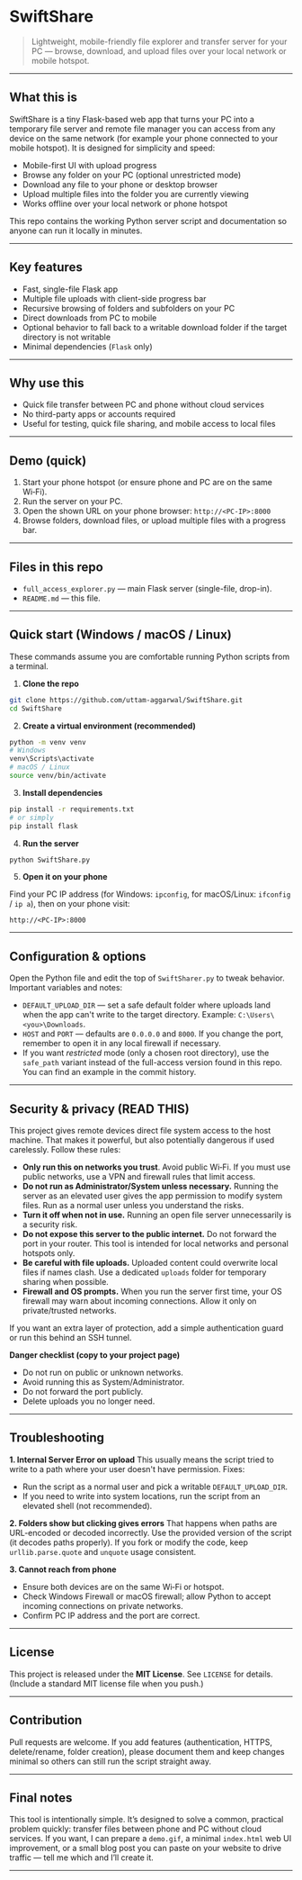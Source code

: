 # SwiftShare

> Lightweight, mobile-friendly file explorer and transfer server for your PC — browse, download, and upload files over your local network or mobile hotspot.

---

## What this is

SwiftShare is a tiny Flask-based web app that turns your PC into a temporary file server and remote file manager you can access from any device on the same network (for example your phone connected to your mobile hotspot). It is designed for simplicity and speed:

* Mobile-first UI with upload progress
* Browse any folder on your PC (optional unrestricted mode)
* Download any file to your phone or desktop browser
* Upload multiple files into the folder you are currently viewing
* Works offline over your local network or phone hotspot

This repo contains the working Python server script and documentation so anyone can run it locally in minutes.

---

## Key features

* Fast, single-file Flask app
* Multiple file uploads with client-side progress bar
* Recursive browsing of folders and subfolders on your PC
* Direct downloads from PC to mobile
* Optional behavior to fall back to a writable download folder if the target directory is not writable
* Minimal dependencies (`Flask` only)

---

## Why use this

* Quick file transfer between PC and phone without cloud services
* No third-party apps or accounts required
* Useful for testing, quick file sharing, and mobile access to local files

---

## Demo (quick)

1. Start your phone hotspot (or ensure phone and PC are on the same Wi‑Fi).
2. Run the server on your PC.
3. Open the shown URL on your phone browser: `http://<PC-IP>:8000`
4. Browse folders, download files, or upload multiple files with a progress bar.

---

## Files in this repo

* `full_access_explorer.py` — main Flask server (single-file, drop-in).
* `README.md` — this file.

---

## Quick start (Windows / macOS / Linux)

These commands assume you are comfortable running Python scripts from a terminal.

1. **Clone the repo**

```bash
git clone https://github.com/uttam-aggarwal/SwiftShare.git
cd SwiftShare
```

2. **Create a virtual environment (recommended)**

```bash
python -m venv venv
# Windows
venv\Scripts\activate
# macOS / Linux
source venv/bin/activate
```

3. **Install dependencies**

```bash
pip install -r requirements.txt
# or simply
pip install flask
```

4. **Run the server**

```bash
python SwiftShare.py
```

5. **Open it on your phone**

Find your PC IP address (for Windows: `ipconfig`, for macOS/Linux: `ifconfig` / `ip a`), then on your phone visit:

```
http://<PC-IP>:8000
```

---

## Configuration & options

Open the Python file and edit the top of `SwiftSharer.py` to tweak behavior. Important variables and notes:

* `DEFAULT_UPLOAD_DIR` — set a safe default folder where uploads land when the app can't write to the target directory. Example: `C:\Users\<you>\Downloads`.
* `HOST` and `PORT` — defaults are `0.0.0.0` and `8000`. If you change the port, remember to open it in any local firewall if necessary.
* If you want *restricted* mode (only a chosen root directory), use the `safe_path` variant instead of the full-access version found in this repo. You can find an example in the commit history.

---

## Security & privacy (READ THIS)

This project gives remote devices direct file system access to the host machine. That makes it powerful, but also potentially dangerous if used carelessly. Follow these rules:

* **Only run this on networks you trust**. Avoid public Wi‑Fi. If you must use public networks, use a VPN and firewall rules that limit access.
* **Do not run as Administrator/System unless necessary.** Running the server as an elevated user gives the app permission to modify system files. Run as a normal user unless you understand the risks.
* **Turn it off when not in use.** Running an open file server unnecessarily is a security risk.
* **Do not expose this server to the public internet.** Do not forward the port in your router. This tool is intended for local networks and personal hotspots only.
* **Be careful with file uploads.** Uploaded content could overwrite local files if names clash. Use a dedicated `uploads` folder for temporary sharing when possible.
* **Firewall and OS prompts.** When you run the server first time, your OS firewall may warn about incoming connections. Allow it only on private/trusted networks.

If you want an extra layer of protection, add a simple authentication guard or run this behind an SSH tunnel.

**Danger checklist (copy to your project page)**

* Do not run on public or unknown networks.
* Avoid running this as System/Administrator.
* Do not forward the port publicly.
* Delete uploads you no longer need.

---

## Troubleshooting

**1. Internal Server Error on upload**
This usually means the script tried to write to a path where your user doesn't have permission. Fixes:

* Run the script as a normal user and pick a writable `DEFAULT_UPLOAD_DIR`.
* If you need to write into system locations, run the script from an elevated shell (not recommended).

**2. Folders show but clicking gives errors**
That happens when paths are URL-encoded or decoded incorrectly. Use the provided version of the script (it decodes paths properly). If you fork or modify the code, keep `urllib.parse.quote` and `unquote` usage consistent.

**3. Cannot reach from phone**

* Ensure both devices are on the same Wi‑Fi or hotspot.
* Check Windows Firewall or macOS firewall; allow Python to accept incoming connections on private networks.
* Confirm PC IP address and the port are correct.

---

## License

This project is released under the **MIT License**. See `LICENSE` for details. (Include a standard MIT license file when you push.)

---

## Contribution

Pull requests are welcome. If you add features (authentication, HTTPS, delete/rename, folder creation), please document them and keep changes minimal so others can still run the script straight away.

---

## Final notes

This tool is intentionally simple. It’s designed to solve a common, practical problem quickly: transfer files between phone and PC without cloud services. If you want, I can prepare a `demo.gif`, a minimal `index.html` web UI improvement, or a small blog post you can paste on your website to drive traffic — tell me which and I’ll create it.

---
